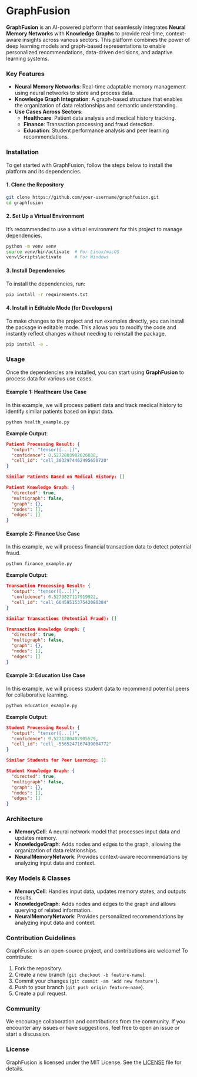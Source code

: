 
# GraphFusion

**GraphFusion** is an AI-powered platform that seamlessly integrates **Neural Memory Networks** with **Knowledge Graphs** to provide real-time, context-aware insights across various sectors. This platform combines the power of deep learning models and graph-based representations to enable personalized recommendations, data-driven decisions, and adaptive learning systems. 

### Key Features
- **Neural Memory Networks**: Real-time adaptable memory management using neural networks to store and process data.
- **Knowledge Graph Integration**: A graph-based structure that enables the organization of data relationships and semantic understanding.
- **Use Cases Across Sectors**:
  - **Healthcare**: Patient data analysis and medical history tracking.
  - **Finance**: Transaction processing and fraud detection.
  - **Education**: Student performance analysis and peer learning recommendations.

### Installation

To get started with GraphFusion, follow the steps below to install the platform and its dependencies.

#### 1. Clone the Repository

```bash
git clone https://github.com/your-username/graphfusion.git
cd graphfusion
```

#### 2. Set Up a Virtual Environment

It’s recommended to use a virtual environment for this project to manage dependencies.

```bash
python -m venv venv
source venv/bin/activate  # For Linux/macOS
venv\Scripts\activate     # For Windows
```

#### 3. Install Dependencies

To install the dependencies, run:

```bash
pip install -r requirements.txt
```

#### 4. Install in Editable Mode (for Developers)

To make changes to the project and run examples directly, you can install the package in editable mode. This allows you to modify the code and instantly reflect changes without needing to reinstall the package.

```bash
pip install -e .
```

### Usage

Once the dependencies are installed, you can start using **GraphFusion** to process data for various use cases.

#### Example 1: Healthcare Use Case

In this example, we will process patient data and track medical history to identify similar patients based on input data.

```bash
python health_example.py
```

**Example Output**:
```json
Patient Processing Result: {
  "output": "tensor([...])",
  "confidence": 0.5272803902626038,
  "cell_id": "cell_3032974462495650720"
}

Similar Patients Based on Medical History: []

Patient Knowledge Graph: {
  "directed": true,
  "multigraph": false,
  "graph": {},
  "nodes": [],
  "edges": []
}
```

#### Example 2: Finance Use Case

In this example, we will process financial transaction data to detect potential fraud.

```bash
python finance_example.py
```

**Example Output**:
```json
Transaction Processing Result: {
  "output": "tensor([...])",
  "confidence": 0.5279827117919922,
  "cell_id": "cell_6645951537542080384"
}

Similar Transactions (Potential Fraud): []

Transaction Knowledge Graph: {
  "directed": true,
  "multigraph": false,
  "graph": {},
  "nodes": [],
  "edges": []
}
```

#### Example 3: Education Use Case

In this example, we will process student data to recommend potential peers for collaborative learning.

```bash
python education_example.py
```

**Example Output**:
```json
Student Processing Result: {
  "output": "tensor([...])",
  "confidence": 0.5271280407905579,
  "cell_id": "cell_-5565247167439004772"
}

Similar Students for Peer Learning: []

Student Knowledge Graph: {
  "directed": true,
  "multigraph": false,
  "graph": {},
  "nodes": [],
  "edges": []
}
```

### Architecture

- **MemoryCell**: A neural network model that processes input data and updates memory.
- **KnowledgeGraph**: Adds nodes and edges to the graph, allowing the organization of data relationships.
- **NeuralMemoryNetwork**: Provides context-aware recommendations by analyzing input data and context.

### Key Models & Classes
- **MemoryCell**: Handles input data, updates memory states, and outputs results.
- **KnowledgeGraph**: Adds nodes and edges to the graph and allows querying of related information.
- **NeuralMemoryNetwork**: Provides personalized recommendations by analyzing input data and context.

### Contribution Guidelines

GraphFusion is an open-source project, and contributions are welcome! To contribute:

1. Fork the repository.
2. Create a new branch (`git checkout -b feature-name`).
3. Commit your changes (`git commit -am 'Add new feature'`).
4. Push to your branch (`git push origin feature-name`).
5. Create a pull request.

### Community

We encourage collaboration and contributions from the community. If you encounter any issues or have suggestions, feel free to open an issue or start a discussion.

### License

GraphFusion is licensed under the MIT License. See the [LICENSE](LICENSE) file for details.

